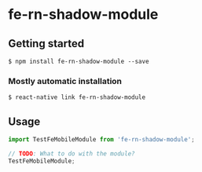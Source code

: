 # fe-rn-shadow-module

## Getting started

`$ npm install fe-rn-shadow-module --save`

### Mostly automatic installation

`$ react-native link fe-rn-shadow-module`

## Usage
```javascript
import TestFeMobileModule from 'fe-rn-shadow-module';

// TODO: What to do with the module?
TestFeMobileModule;
```
